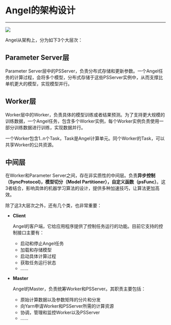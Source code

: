 # Angel的架构设计

---

![][1]

Angel从架构上，分为如下3个大层次：

## Parameter Server层

Parameter Server层中的PSServer，负责分布式存储和更新参数。一个Angel任务的计算过程，会将多个模型，分布式存储于这些PSServer实例中，从而支撑比单机更大的模型，实现模型并行。

## Worker层

Worker层中的Worker，负责具体的模型训练或者结果预测。为了支持更大规模的训练数据，一个Angel任务，包含多个Worker实例，每个Worker实例负责使用一部分训练数据进行训练，实现数据并行。

一个Worker包含1..n个Task，Task是Angel计算单元。同个Worker的Task，可以共享Worker的公共资源。

## 中间层

在Worker和Parameter Server之间，存在非实质性的中间层。负责**异步控制（SyncProtocol)，模型切分（Model Partitioner），自定义函数（psFunc）**。这3者结合，影响具体的机器学习算法的设计，提供多种加速技巧，让算法更加高效。

除了这3大层次之外，还有几个类，也非常重要：

* **Client**

	Angel的客户端，它给应用程序提供了控制任务运行的功能。目前它支持的控制接口主要有：

	* 启动和停止Angel任务
	* 加载和存储模型
	* 启动具体计算过程
	* 获取任务运行状态
	* ……

* **Master**

	Angel的Master，负责统筹Worker和PSServer。其职责主要包括：

	* 原始计算数据以及参数矩阵的分片和分发
	* 向Yarn申请Worker和PSServer所需的计算资源
	* 协调，管理和监控Worker以及PSServer
	* ……


[1]: ../img/angel_architecture_1.png
